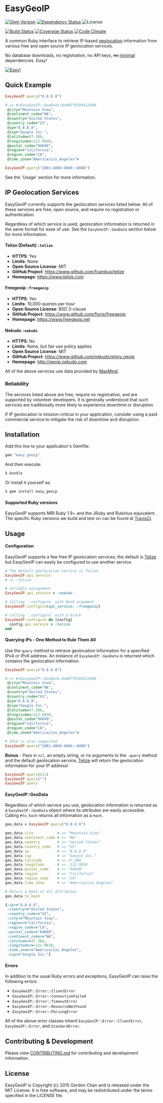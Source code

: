 # EasyGeoIP
[![Gem Version][version-badge]][rubygems] [![Dependency Status][dependency-badge]][gemnasium] ![License][license-badge]

[![Build Status][travis-badge]][travis] [![Coverage Status][coveralls-badge]][coveralls] [![Code Climate][code-climate-badge]][code-climate]

A common Ruby interface to retrieve IP-based [geolocation][geolocation-wiki] information from various free and open source IP geolocation services.

No database downloads, no registration, no API keys, ~~no~~ [minimal][gemspec] dependencies. *Easy!*

[![Easy!][easy-gif]][gif-credit]

## Quick Example

```ruby
EasyGeoIP.query("8.8.8.8")

# => #<EasyGeoIP::GeoData:0x007f91b9512960
 @city="Mountain View",
 @continent_code="NA",
 @country="United States",
 @country_code="US",
 @ip="8.8.8.8",
 @isp="Google Inc.",
 @latitude=37.386,
 @longitude=-122.0838,
 @postal_code="94040",
 @region="California",
 @region_code="CA",
 @time_zone="America/Los_Angeles">

EasyGeoIP.query("2001:4860:4860::8888")
```

See the 'Usage' section for more information.

## IP Geolocation Services

EasyGeoIP currently supports the geolocation services listed below. All of these services are free, open source, and require no registration or authentication.

Regardless of which service is used, geolocation information is returned in the same format for ease of use. See the `EasyGeoIP::GeoData` section below for more information.

#### Telize (Default) `:telize`
* **HTTPS**: Yes
* **Limits**: None
* **Open Source License**: MIT
* **GitHub Project**: https://www.github.com/fcambus/telize
* **Homepage**: https://www.telize.com

#### Freegeoip `:freegeoip`
* **HTTPS**: Yes
* **Limits**: 10,000 queries per hour
* **Open Source License**: BSD 3-clause
* **GitHub Project**: https://www.github.com/fiorix/freegeoip
* **Homepage**: https://www.freegeoip.net

#### Nekudo `:nekudo`
* **HTTPS**: No
* **Limits**: None, but fair use policy applies
* **Open Source License**: MIT
* **GitHub Project**: https://www.github.com/nekudo/shiny_geoip
* **Homepage**: http://geoip.nekudo.com

All of the above services use data provided by [MaxMind][maxmind].

### Reliability

The services listed above are free, require no registration, and are supported by volunteer developers. It is generally understood that such services are traditionally more likely to experience downtime or disruption.

If IP geolocation is mission-critical in your application, consider using a paid commercial service to mitigate the risk of downtime and disruption.

## Installation

Add this line to your application's Gemfile:

```ruby
gem "easy_geoip"
```

And then execute:

```bash
$ bundle
```

Or install it yourself as:

```bash
$ gem install easy_geoip
```

#### Supported Ruby versions
EasyGeoIP supports MRI Ruby 1.9+ and the JRuby and Rubinius equivalent. The specific Ruby versions we build and test on can be found at [TravisCI][travis].

## Usage

#### Configuration

EasyGeoIP supports a few free IP geolocation services; the default is [Telize][telize] but EasyGeoIP can easily be configured to use another service.

```ruby
# The default geolocation service is Telize
EasyGeoIP.api_service
# => :telize

# Variable assignment
EasyGeoIP.api_service = :nekudo

# Calling `.configure` with Hash argument
EasyGeoIP.configure(api_service: :freegeoip)

# Calling `.configure` with a block
EasyGeoIP.configure do |config|
  config.api_service = :telize
end
```

#### Querying IPs - One Method to Rule Them All

Use the `query` method to retrieve geolocation information for a specified IPv4 or IPv6 address. An instance of `EasyGeoIP::GeoData` is returned which contains the geolocation information.

```ruby
EasyGeoIP.query("8.8.8.8")

# => #<EasyGeoIP::GeoData:0x007f91b9512960
 @city="Mountain View",
 @continent_code="NA",
 @country="United States",
 @country_code="US",
 @ip="8.8.8.8",
 @isp="Google Inc.",
 @latitude=37.386,
 @longitude=-122.0838,
 @postal_code="94040",
 @region="California",
 @region_code="CA",
 @time_zone="America/Los_Angeles">

# IPv6 is also supported
EasyGeoIP.query("2001:4860:4860::8888")
```

**Bonus** - Pass in `nil`, an empty string, or no arguments to the `.query` method and the default geolocation service, [Telize][telize] will return the geolocation information for your IP address!

```ruby
EasyGeoIP.query(nil)
EasyGeoIP.query("")
EasyGeoIP.query
```

#### EasyGeoIP::GeoData

Regardless of which service you use, geolocation information is returned as a `EasyGeoIP::GeoData` object where its attributes are easily accessible. Calling `#to_hash` returns all information as a `Hash`.

```ruby
geo_data = EasyGeoIP.query("8.8.8.8")

geo_data.city           # => "Mountain View"
geo_data.continent_code # => "NA"
geo_data.country        # => "United States"
geo_data.country_code   # => "US"
geo_data.ip             # => "8.8.8.8"
geo_data.isp            # => "Google Inc."
geo_data.latitude       # => 37.386
geo_data.longitude      # => -122.0838
geo_data.postal_code    # => "94040"
geo_data.region         # => "California"
geo_data.region_code    # => "CA"
geo_data.time_zone      # => "America/Los_Angeles"

# Return a Hash of all attributes
geo_data.to_hash

{:ip=>"8.8.8.8",
 :country=>"United States",
 :country_code=>"US",
 :city=>"Mountain View",
 :region=>"California",
 :region_code=>"CA",
 :postal_code=>"94040",
 :continent_code=>"NA",
 :latitude=>37.386,
 :longitude=>-122.0838,
 :time_zone=>"America/Los_Angeles",
 :isp=>"Google Inc."}
```

#### Errors

In addition to the usual Ruby errors and exceptions, EasyGeoIP can raise the following errors:

* `EasyGeoIP::Error::ClientError`
* `EasyGeoIP::Error::ConnectionFailed`
* `EasyGeoIP::Error::TimeoutError`
* `EasyGeoIP::Error::ResourceNotFound`
* `EasyGeoIP::Error::ParsingError`

All of the above error classes inherit `EasyGeoIP::Error::ClientError`, `EasyGeoIP::Error`, and `StandardError`.

## Contributing & Development

Please view [CONTRIBUTING.md][contributing] for contributing and development information.

## License

EasyGeoIP is Copyright (c) 2015 Gordon Chan and is released under the MIT License. It is free software, and may be redistributed under the terms specified in the LICENSE file.

[version-badge]: https://badge.fury.io/rb/easy_geoip.svg
[rubygems]: https://rubygems.org/gems/easy_geoip
[dependency-badge]: https://gemnasium.com/gchan/easy_geoip.svg
[gemnasium]: https://gemnasium.com/gchan/easy_geoip
[license-badge]: https://img.shields.io/badge/license-MIT-blue.svg
[travis-badge]: https://travis-ci.org/gchan/easy_geoip.svg?branch=master
[travis]: https://travis-ci.org/gchan/easy_geoip
[coveralls-badge]: https://coveralls.io/repos/gchan/easy_geoip/badge.svg?branch=master&service=github
[coveralls]: https://coveralls.io/github/gchan/easy_geoip?branch=master
[code-climate-badge]: https://codeclimate.com/github/gchan/easy_geoip/badges/gpa.svg
[code-climate]: https://codeclimate.com/github/gchan/easy_geoip

[easy-gif]: https://raw.githubusercontent.com/gchan/easy_geoip/master/easy.gif
[gif-credit]: https://dwigif.appspot.com/

[maxmind]: http://www.maxmind.com
[telize]: https://www.telize.com
[geolocation-wiki]: https://en.wikipedia.org/wiki/Geolocation

[gemspec]: https://github.com/gchan/easy_geoip/blob/master/easy_geoip.gemspec#L27
[contributing]: https://github.com/gchan/easy_geoip/blob/master/CONTRIBUTING.md
